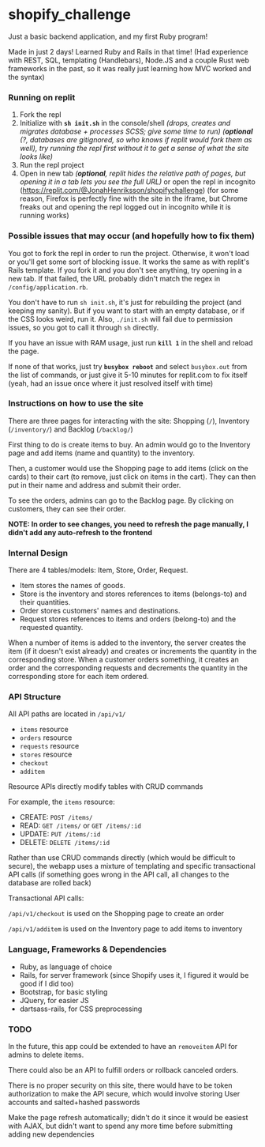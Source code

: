 # shopify_challenge

Just a basic backend application, and my first Ruby program!

Made in just 2 days! Learned Ruby and Rails in that time! (Had experience with REST, SQL, templating (Handlebars), Node.JS and a couple Rust web frameworks in the past, so it was really just learning how MVC worked and the syntax)

### Running on replit

1. Fork the repl
2. Initialize with **`sh init.sh`** in the console/shell *(drops, creates and migrates database + processes SCSS; give some time to run)* *(**optional** (?, databases are gitignored, so who knows if replit would fork them as well), try running the repl first without it to get a sense of what the site looks like)*
3. Run the repl project
4. Open in new tab *(**optional**, replit hides the relative path of pages, but opening it in a tab lets you see the full URL)* or open the repl in incognito (https://replit.com/@JonahHenriksson/shopifychallenge) (for some reason, Firefox is perfectly fine with the site in the iframe, but Chrome freaks out and opening the repl logged out in incognito while it is running works)

### Possible issues that may occur (and hopefully how to fix them)

You got to fork the repl in order to run the project. Otherwise, it won't load or you'll get some sort of blocking issue. It works the same as with replit's Rails template. If you fork it and you don't see anything, try opening in a new tab. If that failed, the URL probably didn't match the regex in `/config/application.rb`.

You don't have to run `sh init.sh`, it's just for rebuilding the project (and keeping my sanity). But if you want to start with an empty database, or if the CSS looks weird, run it. Also, `./init.sh` will fail due to permission issues, so you got to call it through `sh` directly.

If you have an issue with RAM usage, just run **`kill 1`** in the shell and reload the page.

If none of that works, just try **`busybox reboot`** and select `busybox.out` from the list of commands, or just give it 5-10 minutes for replit.com to fix itself (yeah, had an issue once where it just resolved itself with time)

### Instructions on how to use the site

There are three pages for interacting with the site: Shopping (`/`), Inventory (`/inventory/`) and Backlog (`/backlog/`)

First thing to do is create items to buy. An admin would go to the Inventory page and add items (name and quantity) to the inventory.

Then, a customer would use the Shopping page to add items (click on the cards) to their cart (to remove, just click on items in the cart). They can then put in their name and address and submit their order.

To see the orders, admins can go to the Backlog page. By clicking on customers, they can see their order.

**NOTE: In order to see changes, you need to refresh the page manually, I didn't add any auto-refresh to the frontend**

### Internal Design

There are 4 tables/models: Item, Store, Order, Request. 
* Item stores the names of goods.
* Store is the inventory and stores references to items (belongs-to) and their quantities.
* Order stores customers' names and destinations.
* Request stores references to items and orders (belong-to) and the requested quantity.

When a number of items is added to the inventory, the server creates the item (if it doesn't exist already) and creates or increments the quantity in the corresponding store. When a customer orders something, it creates an order and the corresponding requests and decrements the quantity in the corresponding store for each item ordered.

### API Structure
All API paths are located in `/api/v1/`
* `items` resource
* `orders` resource
* `requests` resource
* `stores` resource
* `checkout`
* `additem`

Resource APIs directly modify tables with CRUD commands

For example, the `items` resource:
* CREATE: `POST /items/`
* READ: `GET /items/` or `GET /items/:id`
* UPDATE: `PUT /items/:id`
* DELETE: `DELETE /items/:id`

Rather than use CRUD commands directly (which would be difficult to secure), the webapp uses a mixture of templating and specific transactional API calls (if something goes wrong in the API call, all changes to the database are rolled back)

Transactional API calls:

`/api/v1/checkout` is used on the Shopping page to create an order

`/api/v1/additem` is used on the Inventory page to add items to inventory

### Language, Frameworks & Dependencies
* Ruby, as language of choice
* Rails, for server framework (since Shopify uses it, I figured it would be good if I did too)
* Bootstrap, for basic styling
* JQuery, for easier JS
* dartsass-rails, for CSS preprocessing

### TODO

In the future, this app could be extended to have an `removeitem` API for admins to delete items.

There could also be an API to fulfill orders or rollback canceled orders.

There is no proper security on this site, there would have to be token authorization to make the API secure, which would involve storing User accounts and salted+hashed passwords

Make the page refresh automatically; didn't do it since it would be easiest with AJAX, but didn't want to spend any more time before submitting adding new dependencies
